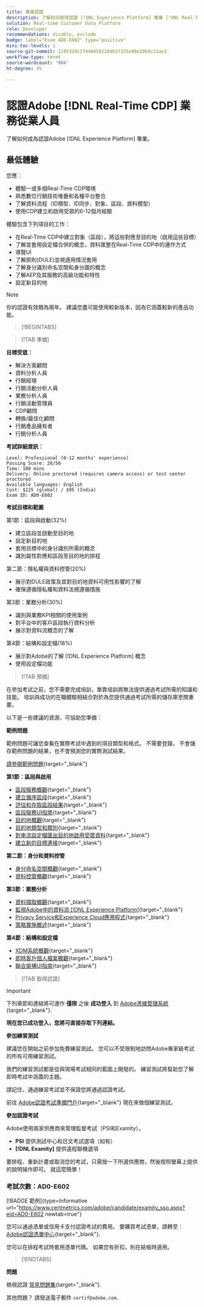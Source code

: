 ```yaml
---
title: 專業認證
description: 了解如何取得認證 [!DNL Experience Platform] 專業 [!DNL Real-Time Customer Data Platform]
solution: Real-time Customer Data Platform
role: Developer
recommendations: disable, exclude
badge: label="Exam AD0-E602" type="positive"
mini-toc-levels: 1
source-git-commit: 1195329c2f448458228db1f155e98e28b9c21ae3
workflow-type: tm+mt
source-wordcount: '904'
ht-degree: 3%

---
```


# 認證Adobe [!DNL Real-Time CDP] 業務從業人員

了解如何成為認證Adobe [!DNL Experience Platform] 專業。

## 最低體驗

您應：

* 體驗一或多個Real-Time CDP環境
* 熟悉數位行銷技術堆疊和各種平台整合
* 了解資料流程（ID類型、ID同步、對象、區段、資料模型）
* 使用CDP建立和啟用受眾的6-12個月經驗

體驗包含下列項目的工作：

* 在Real-Time CDP中建立對象（區段），將這些對應至目的地（啟用這些目標）
* 了解並套用設定檔合併的概念，資料匯整在Real-Time CDP中的運作方式
* 導覽UI
* 了解原則(DULE)並視適用情況套用
* 了解身分識別命名空間和身分圖的概念
* 了解AEP及其服務的高級功能和特性
* 設定新目的地

>[!NOTE]
>
>你的認證有效期為兩年。 建議您盡可能使用較新版本，因為它涵蓋較新的產品功能。

>[!BEGINTABS]

>[!TAB 準備]

**目標受眾：**

* 解決方案顧問
* 資料分析人員
* 行銷經理
* 行銷活動分析人員
* 業務分析人員
* 行銷活動管理員
* CDP顧問
* 轉換/最佳化顧問
* 行銷產品擁有者
* 行銷分析人員

**考試詳細資訊：**

```
Level: Professional (0-12 months' experience)
Passing Score: 28/50
Time: 100 mins
Delivery: Online proctored (requires camera access) or test center proctored
Available languages: English
Cost: $125 (global) / $95 (India)
Exam ID: AD0-E602
```

**考試目標和範圍**

第1節：區段與啟動(32%)

* 建立區段並啟動至目的地
* 設定新目的地
* 套用目標中的身分識別所需的概念
* 識別屬性對應和區段至目的地的排程

第二節：隱私權與資料控管(20%)

* 展示對DULE政策及其對目的地資料可用性影響的了解
* 確保遵循隱私權和資料法規遵循措施

第3節：業務分析(30%)

* 識別與業務KPI相關的使用案例
* 對平台中的客戶區段執行資料分析
* 展示對資料流概念的了解

第4節：結構和設定檔(18%)

* 展示對Adobe的了解 [!DNL Experience Platform] 概念
* 使用設定檔功能

>[!TAB 預備]

在參加考試之前，您不需要完成培訓，單靠培訓將無法提供通過考試所需的知識和技能。 培訓與成功的在職體驗相結合對於為您提供通過考試所需的儲存庫至關重要。

以下是一些建議的資源，可協助您準備：

**範例問題**

範例問題可讓您查看在實際考試中遇到的項目類型和格式。 不需要登錄。 不會儲存範例問題的結果，也不會預測您的實際測試結果。

[請參閱範例問題](https://scorpion.caveon.com/launchpad/ad3-e602-adobe-real-time-cdp-business-practitioner-professional-sample-questions){target="_blank"}

**第1節：區段與啟用**

* [區段服務概觀](https://experienceleague.adobe.com/docs/experience-platform/segmentation/home.html?lang=en){target="_blank"}
* [建立循序區段](https://experienceleague.adobe.com/docs/platform-learn/tutorials/segments/create-sequential-segments.html?lang=en){target="_blank"}
* [評估和存取區段結果](https://experienceleague.adobe.com/docs/experience-platform/segmentation/tutorials/evaluate-a-segment.html?lang=en){target="_blank"}
* [區段服務UI指南](https://experienceleague.adobe.com/docs/experience-platform/segmentation/ui/overview.html?lang=en#scheduled-segmentation){target="_blank"}
* [目的地概觀](https://experienceleague.adobe.com/docs/experience-platform/destinations/home.html?lang=en){target="_blank"}
* [目的地類型和類別](https://experienceleague.adobe.com/docs/experience-platform/destinations/destination-types.html?lang=en){target="_blank"}
* [對串流設定檔匯出目的地啟用受眾資料](https://experienceleague.adobe.com/docs/experience-platform/destinations/ui/activate/activate-streaming-profile-destinations.html?lang=en){target="_blank"}
* [建立新的目標連接](https://experienceleague.adobe.com/docs/experience-platform/destinations/ui/connect-destination.html?lang=en){target="_blank"}

**第二節：身分和資料控管**

* [身分命名空間概觀](https://experienceleague.adobe.com/docs/experience-platform/identity/namespaces.html?lang=en){target="_blank"}
* [資料控管概觀](https://experienceleague.adobe.com/docs/experience-platform/data-governance/home.html?lang=zh-Hant){target="_blank"}

**第3節：業務分析**

* [資料擷取概觀](https://experienceleague.adobe.com/docs/experience-platform/ingestion/home.html?lang=en){target="_blank"}
* [監視Adobe中的資料流 [!DNL Experience Platform]](https://experienceleague.adobe.com/docs/platform-learn/tutorials/monitoring/data-monitoring.html?lang=en){target="_blank"}
* [Privacy Service和Experience Cloud應用程式](https://experienceleague.adobe.com/docs/experience-platform/privacy/experience-cloud-apps.html?lang=en){target="_blank"}
* [策略實施概述](https://experienceleague.adobe.com/docs/experience-platform/data-governance/enforcement/overview.html?lang=en){target="_blank"}

**第4節：結構和設定檔**

* [XDM系統概觀](https://experienceleague.adobe.com/docs/experience-platform/xdm/home.html?lang=zh-Hant){target="_blank"}
* [即時客戶個人檔案概觀](https://experienceleague.adobe.com/docs/experience-platform/rtcdp/profile/profile-overview.html?lang=en){target="_blank"}
* [聯合架構UI指南](https://experienceleague.adobe.com/docs/experience-platform/profile/union-schemas/union-schema.html?lang=zh-Hant?lang=tw){target="_blank"}

>[!TAB 取得認證]

>[!IMPORTANT]
>
>下列章節和連結將可運作 **僅限**  之後 **成功登入** 到 [Adobe憑據管理系統](http://www.certmetrics.com/adobe){target="_blank"}.

**現在您已成功登入，您將可直接存取下列連結。**

**參加練習測試**

建議您在開始之前參加免費練習測試。 您可以不受限制地訪問Adobe專家級考試的所有可用練習測試。

我們的練習測試都是從與現場考試相同的藍圖上開發的。 練習測試將幫助您了解即時考試中涵蓋的主題。

請記住，通過練習考試並不保證您將通過認證考試。

前往 [Adobe認證考試準備門戶](https://www.certmetrics.com/adobe/candidate/gmetrix_sso.aspx){target="_blank"} 現在來做個練習測試。

**參加認證考試**

Adobe使用兩家供應商來管理監督考試（PSI和Examity）。

* **PSI** 提供測試中心和日文考試選項（如有）
* **[!DNL Examity]** 提供遠程聯機選項

要排程、重新計畫或取消您的考試，只需按一下所選供應商，然後按照螢幕上提供的說明操作即可。 就這麼簡單！

### 考試次數：AD0-E602

[!BADGE 範例]{type=Informative url="https://www.certmetrics.com/adobe/candidate/examity_sso.aspx?eid=AD0-E602 newtab=true"}

您可以通過憑單或信用卡支付認證考試的費用。 要購買考試憑單，請轉至： [Adobe認證憑單中心](https://market.xvoucher.com/adobe/global){target="_blank"}.

您可以在排程考試時套用憑單代碼。 如果您有折扣，則在結帳時適用。

>[!ENDTABS]

**問題**

檢視認證 [常見問題集](https://experienceleague.adobe.com/docs/certification/certification/faq.html?lang=en){target="_blank"}.

其他問題？ 請發送電子郵件 `certif@adobe.com`.
